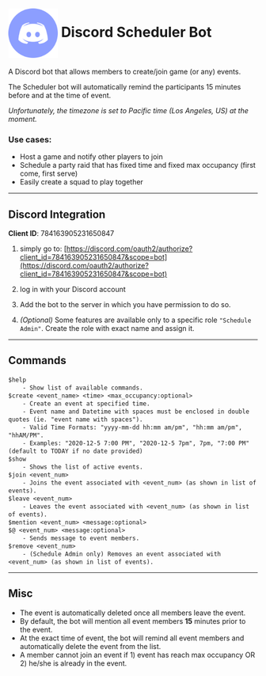 # <img src="./asset/discord_icon.png" height="100" width="100" align="center"> Discord Scheduler Bot

A Discord bot that allows members to create/join game (or any) events.

The Scheduler bot will automatically remind the participants 15 minutes before and at the time of event.

*Unfortunately, the timezone is set to Pacific time (Los Angeles, US) at the moment.*

### Use cases:
- Host a game and notify other players to join
- Schedule a party raid that has fixed time and fixed max occupancy (first come, first serve)
- Easily create a squad to play together

---
## Discord Integration

**Client ID**: 784163905231650847

1. simply go to:
[https://discord.com/oauth2/authorize?client_id=784163905231650847&scope=bot](https://discord.com/oauth2/authorize?client_id=784163905231650847&scope=bot)

2. log in with your Discord account

3. Add the bot to the server in which you have permission to do so.

4. *(Optional)* Some features are available only to a specific role `"Schedule Admin"`. Create the role with exact name and assign it.

---
## Commands

```
$help
    - Show list of available commands.
$create <event_name> <time> <max_occupancy:optional>
    - Create an event at specified time.
    - Event name and Datetime with spaces must be enclosed in double quotes (ie. "event name with spaces").
    - Valid Time Formats: "yyyy-mm-dd hh:mm am/pm", "hh:mm am/pm", "hhAM/PM".
    - Examples: "2020-12-5 7:00 PM", "2020-12-5 7pm", 7pm, "7:00 PM" (default to TODAY if no date provided)
$show
    - Shows the list of active events.
$join <event_num>
    - Joins the event associated with <event_num> (as shown in list of events).
$leave <event_num>
    - Leaves the event associated with <event_num> (as shown in list of events).
$mention <event_num> <message:optional> 
$@ <event_num> <message:optional>
    - Sends message to event members.
$remove <event_num>
    - (Schedule Admin only) Removes an event associated with <event_num> (as shown in list of events).
```
---
## Misc

- The event is automatically deleted once all members leave the event.
- By default, the bot will mention all event members **15** minutes prior to the event.
- At the exact time of event, the bot will remind all event members and automatically delete the event from the list.
- A member cannot join an event if 1) event has reach max occupancy OR 2) he/she is already in the event.

